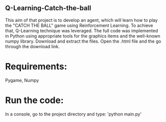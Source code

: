 ##  Q-Learning-Catch-the-ball


This aim of that project is to develop an agent, which will learn how to play the "CATCH THE BALL" game using Reinforcement Learning.
To achieve that, Q-Learning technique was leveraged. The full code was implemented in Python using appropriate tools for the graphics items and the well-known numpy library. Download and extract the files.
Open the .html file and the go through the download link.

# Requirements:
Pygame,
Numpy

# Run the code:
In a console, go to the project directory and type: 'python main.py'

